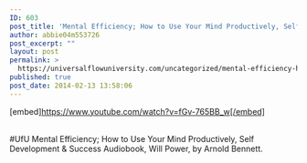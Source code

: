 ```yaml
---
ID: 603
post_title: 'Mental Efficiency; How to Use Your Mind Productively, Self Development , Will Power #UfU'
author: abbie04m553726
post_excerpt: ""
layout: post
permalink: >
  https://universalflowuniversity.com/uncategorized/mental-efficiency-how-to-use-your-mind-productively-self-development-will-power-ufu/
published: true
post_date: 2014-02-13 13:58:06
---
```

[embed]https://www.youtube.com/watch?v=fGv-765BB_w[/embed]</br></br>
<p>#UfU Mental Efficiency; How to Use Your Mind Productively, Self Development & Success Audiobook, Will Power, by Arnold Bennett. </p>